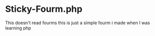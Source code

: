 # Sticky-Fourm.php
This doesn't read fourms this is just a simple fourm i made when I was learning php
